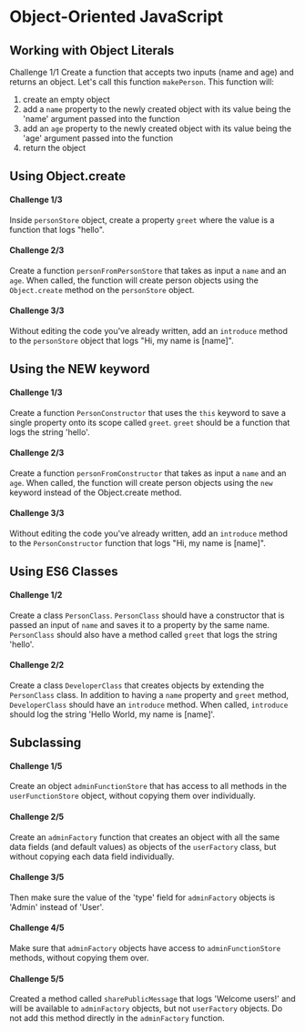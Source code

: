 # Object-Oriented JavaScript

## Working with Object Literals
Challenge 1/1
Create a function that accepts two inputs (name and age) and returns an object. Let's call this function `makePerson`. This function will:

1. create an empty object
2. add a `name` property to the newly created object with its value being the 'name' argument passed into the function
3. add an `age` property to the newly created object with its value being the 'age' argument passed into the function
4. return the object



## Using Object.create

#### Challenge 1/3

Inside `personStore` object, create a property `greet` where the value is a function that logs "hello".


#### Challenge 2/3

Create a function `personFromPersonStore` that takes as input a `name` and an `age`. When called, the function will create person objects using the `Object.create` method on the `personStore` object.

#### Challenge 3/3
Without editing the code you've already written, add an `introduce` method to the `personStore` object that logs "Hi, my name is [name]".


## Using the NEW keyword

#### Challenge 1/3
Create a function `PersonConstructor` that uses the `this` keyword to save a single property onto its scope called `greet`. `greet` should be a function that logs the string 'hello'.


#### Challenge 2/3
Create a function `personFromConstructor` that takes as input a `name` and an `age`. When called, the function will create person objects using the `new` keyword instead of the Object.create method.


#### Challenge 3/3
Without editing the code you've already written, add an `introduce` method to the `PersonConstructor` function that logs "Hi, my name is [name]".


## Using ES6 Classes

#### Challenge 1/2
Create a class `PersonClass`. `PersonClass` should have a constructor that is passed an input of `name` and saves it to a property by the same name. `PersonClass` should also have a method called `greet` that logs the string 'hello'.


#### Challenge 2/2
Create a class `DeveloperClass` that creates objects by extending the `PersonClass` class. In addition to having a `name` property and `greet` method, `DeveloperClass` should have an `introduce` method. When called, `introduce` should log the string 'Hello World, my name is [name]'.

## Subclassing
#### Challenge 1/5
Create an object `adminFunctionStore` that has access to all methods in the `userFunctionStore` object, without copying them over individually.

#### Challenge 2/5
Create an `adminFactory` function that creates an object with all the same data fields (and default values) as objects of the `userFactory` class, but without copying each data field individually.

#### Challenge 3/5
Then make sure the value of the 'type' field for `adminFactory` objects is 'Admin' instead of 'User'.

#### Challenge 4/5
Make sure that `adminFactory` objects have access to `adminFunctionStore` methods, without copying them over.

#### Challenge 5/5
Created a method called `sharePublicMessage` that logs 'Welcome users!' and will be available to `adminFactory` objects, but not `userFactory` objects. Do not add this method directly in the `adminFactory` function.